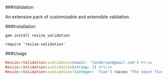 ###Validation

An extensive pack of customizable and extensible validation.

###Installation

```shell
gem install resize_validation
```

```shell
require 'resize-validation'
```

###Usage

```ruby
Resize::Validation::validation(email: 'londerson@gmail.com') #true
Resize::Validation::validation(string: 5) #false
Resize::Validation::validation!(integer: 'five') raises "The input five does not match the rule integer"
```
